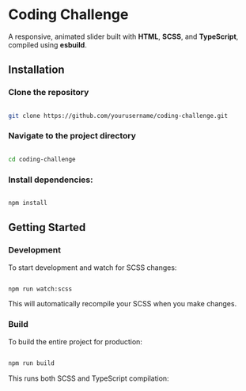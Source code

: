 # Coding Challenge

A responsive, animated slider built with **HTML**, **SCSS**, and **TypeScript**, compiled using **esbuild**.

## Installation

### Clone the repository

```bash

git clone https://github.com/yourusername/coding-challenge.git

```

### Navigate to the project directory

```bash

cd coding-challenge

```

### Install dependencies:

```bash

npm install

```

## Getting Started

### Development

To start development and watch for SCSS changes:

```bash

npm run watch:scss

```

This will automatically recompile your SCSS when you make changes.

### Build

To build the entire project for production:

```bash

npm run build

```

This runs both SCSS and TypeScript compilation:
